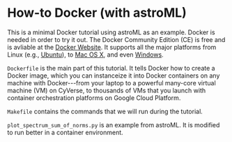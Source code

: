 How-to Docker (with astroML)
============================

This is a minimal Docker tutorial using astroML as an example.  Docker
is needed in order to try it out.  The Docker Community Edition (CE)
is free and is avliable at the [Docker Website](https://www.docker.com/get-docker).
It supports all the major platforms from Linux (e.g.,
[Ubuntu](https://docs.docker.com/install/linux/docker-ce/ubuntu/)), to
[Mac OS X](https://store.docker.com/editions/community/docker-ce-desktop-mac), and even
[Windows](https://store.docker.com/editions/community/docker-ce-desktop-windows).

`Dockerfile` is the main part of this tutorial.  It tells Docker how
to create a Docker image, which you can instanceize it into Docker
containers on any machine with Docker---from your laptop to a powerful
many-core virtual machine (VM) on CyVerse, to thousands of VMs that
you launch with container orchestration platforms on Google Cloud
Platform.

`Makefile` contains the commands that we will run during the tutorial.

`plot_spectrum_sum_of_norms.py` is an example from astroML.  It is
modified to run better in a container environment.
